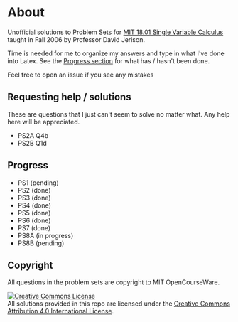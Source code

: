 # About

Unofficial solutions to Problem Sets for [MIT 18.01 Single Variable Calculus](https://ocw.mit.edu/courses/mathematics/18-01-single-variable-calculus-fall-2006/) taught in Fall 2006 by Professor David Jerison.

Time is needed for me to organize my answers and type in what I've done into Latex. See the [Progress section](#progress) for what has / hasn't been done.

Feel free to open an issue if you see any mistakes


## Requesting help / solutions

These are questions that I just can't seem to solve no matter what. Any help here will be appreciated.

- PS2A Q4b
- PS2B Q1d


## Progress

- PS1 (pending)
- PS2 (done)
- PS3 (done)
- PS4 (done)
- PS5 (done)
- PS6 (done)
- PS7 (done)
- PS8A (in progress)
- PS8B (pending)


## Copyright

All questions in the problem sets are copyright to MIT OpenCourseWare.

<a rel="license" href="http://creativecommons.org/licenses/by/4.0/"><img alt="Creative Commons License" style="border-width:0" src="https://i.creativecommons.org/l/by/4.0/88x31.png" /></a><br />All solutions provided in this repo are licensed under the <a rel="license" href="http://creativecommons.org/licenses/by/4.0/">Creative Commons Attribution 4.0 International License</a>.
